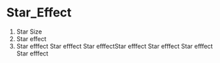 # Star_Effect
1. Star Size
2. Star effect
3. Star efffect
Star efffect
Star efffectStar efffect
Star efffect
Star efffect
Star efffect
